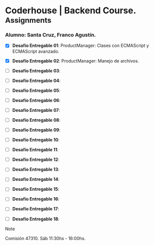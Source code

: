 # Coderhouse | Backend Course. <sup>Assignments</sup>

### Alumno: Santa Cruz, Franco Agustín. 

- [x] **Desafío Entregable 01**: ProductManager:    Clases con ECMAScript y ECMAScript avanzado.
- [x] **Desafío Entregable  02**: ProductManager:   Manejo de archivos. 
- [ ] **Desafío Entregable  03**:
- [ ] **Desafío Entregable  04**:
- [ ] **Desafío Entregable  05**:
- [ ] **Desafío Entregable  06**:
- [ ] **Desafío Entregable  07**:
- [ ] **Desafío Entregable  08**:
- [ ] **Desafío Entregable  09**:
- [ ] **Desafío Entregable  10**:
- [ ] **Desafío Entregable  11**:
- [ ] **Desafío Entregable  12**:
- [ ] **Desafío Entregable  13**:
- [ ] **Desafío Entregable  14**:
- [ ] **Desafío Entregable  15**:
- [ ] **Desafío Entregable  16**:
- [ ] **Desafío Entregable  17**:
- [ ] **Desafío Entregable  18**:


> [!NOTE]
> Comisión 47310. Sáb 11:30hs - 16:00hs.
